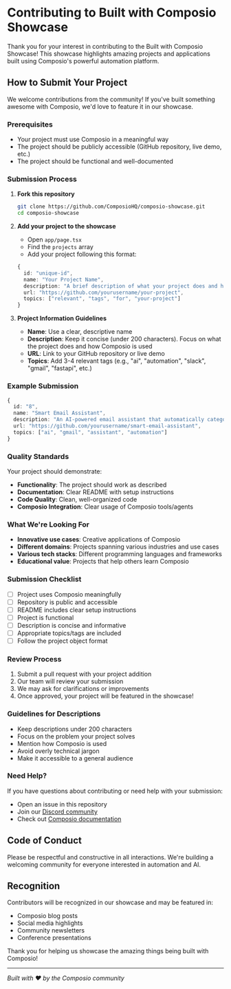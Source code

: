 # Contributing to Built with Composio Showcase

Thank you for your interest in contributing to the Built with Composio Showcase! This showcase highlights amazing projects and applications built using Composio's powerful automation platform.

## How to Submit Your Project

We welcome contributions from the community! If you've built something awesome with Composio, we'd love to feature it in our showcase.

### Prerequisites

- Your project must use Composio in a meaningful way
- The project should be publicly accessible (GitHub repository, live demo, etc.)
- The project should be functional and well-documented

### Submission Process

1. **Fork this repository**
   ```bash
   git clone https://github.com/ComposioHQ/composio-showcase.git
   cd composio-showcase
   ```

2. **Add your project to the showcase**
   - Open `app/page.tsx`
   - Find the `projects` array
   - Add your project following this format:
   ```typescript
   {
     id: "unique-id",
     name: "Your Project Name",
     description: "A brief description of what your project does and how it uses Composio (2-3 sentences max).",
     url: "https://github.com/yourusername/your-project",
     topics: ["relevant", "tags", "for", "your-project"]
   }
   ```

3. **Project Information Guidelines**
   - **Name**: Use a clear, descriptive name
   - **Description**: Keep it concise (under 200 characters). Focus on what the project does and how Composio is used
   - **URL**: Link to your GitHub repository or live demo
   - **Topics**: Add 3-4 relevant tags (e.g., "ai", "automation", "slack", "gmail", "fastapi", etc.)

### Example Submission

```typescript
{
  id: "8",
  name: "Smart Email Assistant",
  description: "An AI-powered email assistant that automatically categorizes, responds to, and schedules emails using Composio's Gmail integration and OpenAI.",
  url: "https://github.com/yourusername/smart-email-assistant",
  topics: ["ai", "gmail", "assistant", "automation"]
}
```

### Quality Standards

Your project should demonstrate:
- **Functionality**: The project should work as described
- **Documentation**: Clear README with setup instructions
- **Code Quality**: Clean, well-organized code
- **Composio Integration**: Clear usage of Composio tools/agents

### What We're Looking For

- **Innovative use cases**: Creative applications of Composio
- **Different domains**: Projects spanning various industries and use cases
- **Various tech stacks**: Different programming languages and frameworks
- **Educational value**: Projects that help others learn Composio

### Submission Checklist

- [ ] Project uses Composio meaningfully
- [ ] Repository is public and accessible
- [ ] README includes clear setup instructions
- [ ] Project is functional
- [ ] Description is concise and informative
- [ ] Appropriate topics/tags are included
- [ ] Follow the project object format

### Review Process

1. Submit a pull request with your project addition
2. Our team will review your submission
3. We may ask for clarifications or improvements
4. Once approved, your project will be featured in the showcase!

### Guidelines for Descriptions

- Keep descriptions under 200 characters
- Focus on the problem your project solves
- Mention how Composio is used
- Avoid overly technical jargon
- Make it accessible to a general audience

### Need Help?

If you have questions about contributing or need help with your submission:

- Open an issue in this repository
- Join our [Discord community](https://discord.gg/composio)
- Check out [Composio documentation](https://docs.composio.dev)

## Code of Conduct

Please be respectful and constructive in all interactions. We're building a welcoming community for everyone interested in automation and AI.

## Recognition

Contributors will be recognized in our showcase and may be featured in:
- Composio blog posts
- Social media highlights
- Community newsletters
- Conference presentations

Thank you for helping us showcase the amazing things being built with Composio!

---

*Built with ❤️ by the Composio community*